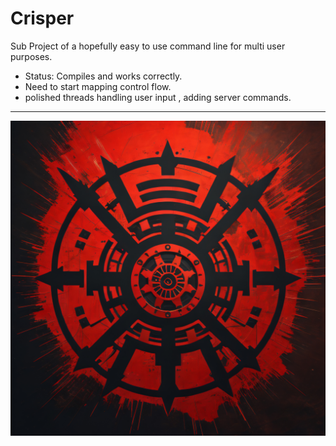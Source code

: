 # Crisper
Sub Project of a hopefully easy to use command line for multi user purposes.


-  Status: Compiles and works correctly.
- Need to start mapping control flow.
- polished threads handling user input , adding server commands.


-------------------------------------------------------------------------------------------------
![CRISPER2](https://raw.githubusercontent.com/indirectDirectEnumeration69/Crisper/main/CRISPER2.png)


